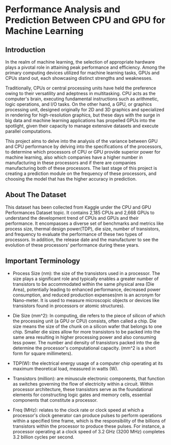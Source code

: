 # Performance Analysis and Prediction Between CPU and GPU for Machine Learning

## Introduction

In the realm of machine learning, the selection of appropriate hardware plays a pivotal role in attaining peak performance and efficiency. Among the primary computing devices utilized for machine learning tasks, GPUs and CPUs stand out, each showcasing distinct strengths and weaknesses.

Traditionally, CPUs or central processing units have held the preference owing to their versatility and adeptness in multitasking. CPU acts as the computer's brain, executing fundamental instructions such as arithmetic, logic operations, and I/O tasks. On the other hand, a GPU, or graphics processing unit, designed originally for 2D and 3D graphics and specialized in rendering for high-resolution graphics, but these days with the surge in big data and machine learning applications has propelled GPUs into the spotlight, given their capacity to manage extensive datasets and execute parallel computations.

This project aims to delve into the analysis of the variance between GPU and CPU performance by delving into the specifications of the processors, to determine which processors of CPU or GPU provide superior power for machine learning, also which companies have a higher number in manufacturing in these processors and if there are companies manufacturing both of these processors. The last stage of this project is creating a prediction module on the frequency of these processors, and choosing the model that has the higher accuracy in prediction.

## About The Dataset

This dataset has been collected from Kaggle under the CPU and GPU Performances Dataset topic. It contains 2,185 CPUs and 2,668 GPUs to understand the development trend of CPUs and GPUs and their performance. It encompasses a diverse set of benchmarks and metrics like process size, thermal design power(TDP), die size, number of transistors, and frequency to evaluate the performance of these two types of processors. In addition, the release date and the manufacturer to see the evolution of these processors' performance during these years.

## Important Terminology

 - Process Size (nm): the size of the transistors used in a processor. The size plays a significant role and typically enables a greater number of transistors to be accommodated within the same physical area (Die Area), potentially leading to enhanced performance, decreased power consumption, and reduced production expenses(nm is an acronym for Nano-meter. It is used to measure microscopic objects or devices like transistors found in processors or atomic structures).

 - Die Size (mm^2): In computing, die refers to the piece of silicon of which the processing unit (a GPU or CPU) consists, often called a chip. Die size means the size of the chunk on a silicon wafer that belongs to one chip. Smaller die sizes allow for more transistors to be packed into the same area resulting in higher processing power and also consuming less power. The number and density of transistors packed into the die determine the processor's computational capacity. (mm^2 is a short form for square millimeters).

 - TDP(W): the electrical energy usage of a computer chip operating at its maximum theoretical load, measured in watts (W).

 - Transistors (million): are minuscule electronic components, that function as switches governing the flow of electricity within a circuit. Within processor architecture, these transistors serve as the foundational elements for constructing logic gates and memory cells, essential components that constitute a processor.

 - Freq (MHz): relates to the clock rate or clock speed at which a processor's clock generator can produce pulses to perform operations within a specified time frame, which is the responsibility of the billions of transistors within the processor to produce these pulses. For instance, a processor operating at a clock speed of 3.2 GHz (3200 MHz) completes 3.2 billion cycles per second.
